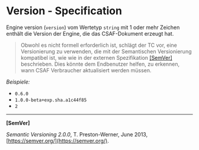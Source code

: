 # Version - Specification

Engine version (`version`) vom Wertetyp `string` mit 1 oder mehr Zeichen enthält die Version der Engine, die das CSAF-Dokument erzeugt hat.

> Obwohl es nicht formell erforderlich ist, schlägt der TC vor, eine Versionierung zu verwenden, die mit der Semantischen Versionierung kompatibel ist, wie
> wie in der externen Spezifikation [[SemVer]](#semver) beschrieben. Dies könnte dem Endbenutzer helfen, zu erkennen, wann CSAF
> Verbraucher aktualisiert werden müssen.

*Beispiele:*

* `0.6.0`
* `1.0.0-beta+exp.sha.a1c44f85`
* `2`

___

<a name="semver"/>**[SemVer]**

*Semantic Versioning 2.0.0*, T. Preston-Werner, June 2013, [https://semver.org/](https://semver.org/).